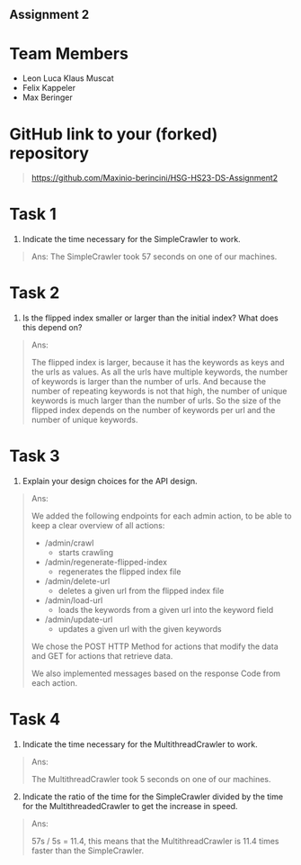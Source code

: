 Assignment 2
------------

# Team Members
- Leon Luca Klaus Muscat
- Felix Kappeler
- Max Beringer

# GitHub link to your (forked) repository

> https://github.com/Maxinio-berincini/HSG-HS23-DS-Assignment2

# Task 1

1. Indicate the time necessary for the SimpleCrawler to work.

> Ans: The SimpleCrawler took 57 seconds on one of our machines.



# Task 2

1. Is the flipped index smaller or larger than the initial index? What does this depend on?

> Ans: 
> 
> The flipped index is larger, because it has the keywords as keys and the urls as values.
> As all the urls have multiple keywords, the number of keywords is larger than the number of urls.
> And because the number of repeating keywords is not that high, the number of unique keywords is much larger than the number of urls.
> So the size of the flipped index depends on the number of keywords per url and the number of unique keywords.

# Task 3

1. Explain your design choices for the API design.

> Ans:
> 
> We added the following endpoints for each admin action, to be able to keep a clear overview of all actions:
> - /admin/crawl
>   - starts crawling 
> - /admin/regenerate-flipped-index
>   - regenerates the flipped index file
> - /admin/delete-url
>   - deletes a given url from the flipped index file
> - /admin/load-url
>   - loads the keywords from a given url into the keyword field
> - /admin/update-url
>   - updates a given url with the given keywords
> 
> We chose the POST HTTP Method for actions that modify the data and GET for actions that retrieve data.
> 
> We also implemented messages based on the response Code from each action.

# Task 4

1.  Indicate the time necessary for the MultithreadCrawler to work.

> Ans: 
> 
> The MultithreadCrawler took 5 seconds on one of our machines.

2. Indicate the ratio of the time for the SimpleCrawler divided by the time for the MultithreadedCrawler to get the increase in speed.

> Ans: 
> 
> 57s / 5s = 11.4, this means that the MultithreadCrawler is 11.4 times faster than the SimpleCrawler.



